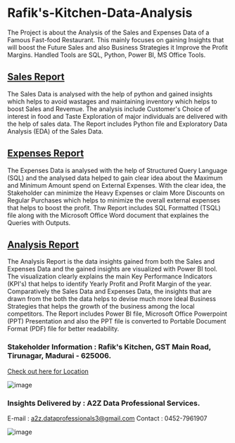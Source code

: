 # Rafik's-Kitchen-Data-Analysis
The Project is about the Analysis of the Sales and Expenses Data of a Famous Fast-food  Restaurant. This mainly focuses on gaining Insights that will boost the Future Sales and also Business Strategies it Improve the Profit Margins. Handled Tools are SQL, Python, Power BI, MS Office Tools. 

## [Sales Report](https://github.com/shridhar1504/Rafik-s-Kitchen-Data-Analysis/tree/main/Sales%20Report)
The Sales Data is analysed with the help of python and gained insights which helps to avoid wastages and maintaining inventory which helps to boost Sales and Revemue. The analysis include Customer's Choice of interest in food and Taste Exploration of major individuals are delivered with the help of sales data. The Report includes Python file and Exploratory Data Analysis (EDA) of the Sales Data.

## [Expenses Report](https://github.com/shridhar1504/Rafik-s-Kitchen-Data-Analysis/tree/main/Expenses%20Report)
The Expenses Data is analysed with the help of Structured Query Language (SQL) and the analysed data helped to gain clear idea about the Maximum and Minimum Amount spend on External Expenses. With the clear idea, the Stakeholder can minimize the Heavy Expenses or claim More Discounts on Regular Purchases which helps to minimize the overall external expenses that helps to boost the profit. Thw Report includes SQL Formatted (TSQL) file along with the Microsoft Office Word document that explaines the Queries with Outputs. 

## [Analysis Report](https://github.com/shridhar1504/Rafik-s-Kitchen-Data-Analysis/tree/main/Analysis%20Report)
The Analysis Report is the data insights gained from both the Sales and Expenses Data and the gained insights are visualized with Power BI tool. The visualization clearly explains the main Key Performance Indicators (KPI's) that helps to identify Yearly Profit and Profit Margin of the year. Comparatively the Sales Data and Expenses Data, the insights that are drawn from the both the data helps to devise much more Ideal Business Strategies that helps the growth of the business among the local competitors. The Report includes Power BI file, Microsoft Office Powerpoint (PPT) Presentation and also the PPT file is converted to Portable Document Format (PDF) file for better readability.

### Stakeholder Information : Rafik's Kitchen, GST Main Road, Tirunagar, Madurai - 625006.
[Check out here for Location](https://maps.app.goo.gl/WhF22ShAvDXNbyQg6)


![image](https://github.com/shridhar1504/Rafik-s-Kitchen-Data-Analysis/assets/113985416/47fa6e41-9507-495a-b663-39b4e1f8fcb9)



### Insights Delivered by : A2Z Data Professional Services. 
E-mail : a2z.dataprofessionals3@gmail.com 
Contact : 0452-7961907


![image](https://github.com/shridhar1504/Rafik-s-Kitchen-Data-Analysis/assets/113985416/f992cbc0-2370-4719-ad4b-de745fcd0711)

